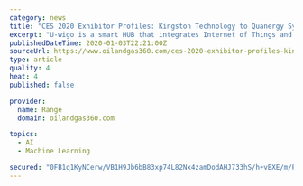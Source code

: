 ```yaml
---
category: news
title: "CES 2020 Exhibitor Profiles: Kingston Technology to Quanergy Systems"
excerpt: "U-wigo is a smart HUB that integrates Internet of Things and Artificial Intelligence technology to control a variety of Infrared ... showing their Chameleon product for training neural networks. Mindtech will be showing demonstrations of Chameleon, designed for creating the annotated visual data needed to successfully train and deploy neural ..."
publishedDateTime: 2020-01-03T22:21:00Z
sourceUrl: https://www.oilandgas360.com/ces-2020-exhibitor-profiles-kingston-technology-to-quanergy-systems/
type: article
quality: 4
heat: 4
published: false

provider:
  name: Range
  domain: oilandgas360.com

topics:
  - AI
  - Machine Learning

secured: "0FB1q1KyNCerw/VB1H9Jb6bB83xp74L82Nx4zamDodAHJ733hS/h+vBXE/m/PbOXNN4LT3Nsl1wJImILt082grr24jtSv/11y1olfEwRZuT7YXmx+t6UghTdWe6b++Cuhkfh+6Ak+JaeEe9aZU0BuEiFDZKsLRMglwcP8FPsx0ZWQYsY4hZwGmHPz2zBx5/HoA2HKwIOZau+h4rxohcyw7H+zdBus3xw3cR20ArhOkJ4eNhcUa3cUNXQ6FUFdxxjEoM/fuF+U9ZCQhDufl9FXg==;NCl9345olZKyThsGFZ6PIw=="
---
```


